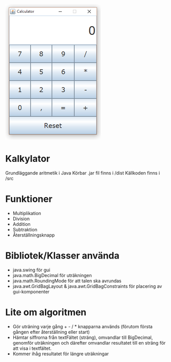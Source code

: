 ![Calculator](https://raw.githubusercontent.com/Software86/Calculator/master/CalculatorThumb.png)

# Kalkylator
Grundläggande aritmetik i Java
Körbar .jar fil finns i /dist
Källkoden finns i /src

# Funktioner
* Multiplikation
* Division
* Addition
* Subtraktion
* Återställningsknapp
 
# Bibliotek/Klasser använda
* java.swing för gui
* java.math.BigDecimal för uträkningen
* java.math.RoundingMode för att talen ska avrundas
* java.awt.GridBagLayout & java.awt.GridBagConstraints för placering av gui-komponenter

# Lite om algoritmen
* Gör uträning varje gång + - / * knapparna används (förutom första gången efter återställning eller start)
* Hämtar siffrorna från textFältet (sträng), omvandlar till BigDecimal, genomför uträkningen och därefter omvandlar resultatet till en     sträng för att visa i textfältet.
* Kommer ihåg resultatet för längre uträkningar
